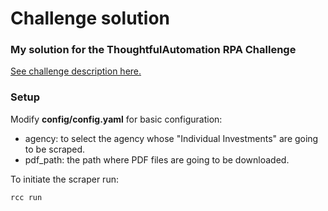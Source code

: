 # Challenge solution


### My solution for the ThoughtfulAutomation RPA Challenge
[See challenge description here.](Challenge_Description.md)

### Setup
Modify **config/config.yaml** for basic configuration:
- agency: to select the agency whose "Individual Investments" are going to be scraped. 
- pdf_path: the path where PDF files are going to be downloaded.

To initiate the scraper run: 
```bash
rcc run
```
